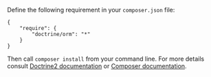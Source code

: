 Define the following requirement in your `composer.json` file:
~~~
{
    "require": {
        "doctrine/orm": "*"
    }
}
~~~
Then call `composer install` from your command line. For more details consult [Doctrine2 documentation](http://doctrine-orm.readthedocs.org/en/latest/reference/configuration.html#installation-and-configuration) or [Composer documentation](https://getcomposer.org/doc/00-intro.md).
